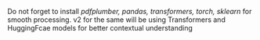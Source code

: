 Do not forget to install _pdfplumber, pandas, transformers, torch, sklearn_ for smooth processing.
v2 for the same will be using Transformers and HuggingFcae models for better contextual understanding
